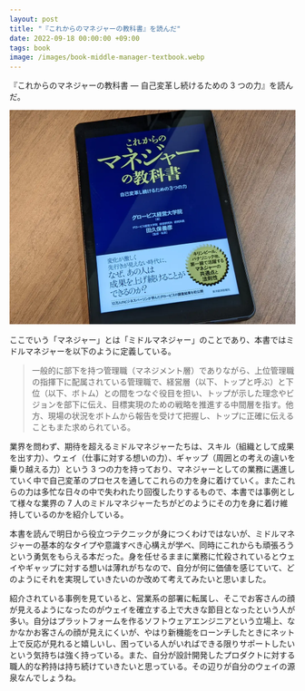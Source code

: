 ```yaml
---
layout: post
title: "『これからのマネジャーの教科書』を読んだ"
date: 2022-09-18 00:00:00 +09:00
tags: book
image: /images/book-middle-manager-textbook.webp
---
```


『これからのマネジャーの教科書 ― 自己変革し続けるための 3 つの力』を読んだ。

![表紙](/images/book-middle-manager-textbook.webp)

ここでいう「マネジャー」とは「ミドルマネジャー」のことであり、本書ではミドルマネジャーを以下のように定義している。

> 一般的に部下を持つ管理職（マネジメント層）でありながら、上位管理職の指揮下に配属されている管理職で、経営層（以下、トップと呼ぶ）と下位（以下、ボトム）との間をつなぐ役目を担い、トップが示した理念やビジョンを部下に伝え、目標実現のための戦略を推進する中間層を指す。他方、現場の状況をボトムから報告を受けて把握し、トップに正確に伝えることもまた求められている。

業界を問わず、期待を超えるミドルマネジャーたちは、スキル（組織として成果を出す力）、ウェイ（仕事に対する想いの力）、ギャップ（周囲との考えの違いを乗り越える力）という 3 つの力を持っており、マネジャーとしての業務に邁進していく中で自己変革のプロセスを通してこれらの力を身に着けていく。またこれらの力は多忙な日々の中で失われたり回復したりするもので、本書では事例として様々な業界の 7 人のミドルマネジャーたちがどのようにその力を身に着け維持しているのかを紹介している。

本書を読んで明日から役立つテクニックが身につくわけではないが、ミドルマネジャーの基本的なタイプや意識すべき心構えが学べ、同時にこれからも頑張ろうという勇気をもらえる本だった。身を任せるままに業務に忙殺されているとウェイやギャップに対する想いは薄れがちなので、自分が何に価値を感じていて、どのようにそれを実現していきたいのか改めて考えてみたいと思いました。

紹介されている事例を見ていると、営業系の部署に転属し、そこでお客さんの顔が見えるようになったのがウェイを確立する上で大きな節目となったという人が多い。自分はプラットフォームを作るソフトウェアエンジニアという立場上、なかなかお客さんの顔が見えにくいが、やはり新機能をローンチしたときにネット上で反応が見れると嬉しいし、困っている人がいればできる限りサポートしたいという気持ちは強く持っている。また、自分が設計開発したプロダクトに対する職人的な矜持は持ち続けていきたいと思っている。その辺りが自分のウェイの源泉なんでしょうね。